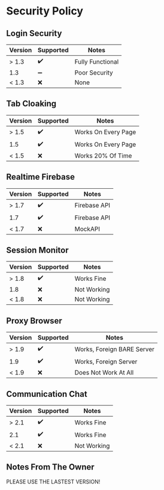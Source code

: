 # Security Policy

## Login Security

| Version | Supported          | Notes            |
| ------- | ------------------ | ---------------- |
| > 1.3   | :heavy_check_mark: | Fully Functional |
|   1.3   | :heavy_minus_sign: | Poor Security |
| < 1.3   | ❌                | None |

## Tab Cloaking

| Version | Supported          | Notes               |
| ------- | ------------------ | ------------------- |
| > 1.5   | :heavy_check_mark: | Works On Every Page |
|   1.5   | :heavy_check_mark: | Works On Every Page |
| < 1.5   | ❌                | Works 20% Of Time |

## Realtime Firebase

| Version | Supported          | Notes           |
| ------- | ------------------ | --------------- |
| > 1.7   | :heavy_check_mark: | Firebase API |
|   1.7   | :heavy_check_mark: | Firebase API |
| < 1.7   | ❌                | MockAPI |

## Session Monitor

| Version | Supported          | Notes           |
| ------- | ------------------ | --------------- |
| > 1.8   | :heavy_check_mark: | Works Fine |
|   1.8   | ❌                | Not Working |
| < 1.8   | ❌                | Not Working |

## Proxy Browser

| Version | Supported          | Notes           |
| ------- | ------------------ | --------------- |
| > 1.9   | :heavy_check_mark: | Works, Foreign BARE Server |
|   1.9   | :heavy_check_mark: | Works, Foreign Server |
| < 1.9   | ❌                | Does Not Work At All |

## Communication Chat

| Version | Supported          | Notes           |
| ------- | ------------------ | --------------- |
| > 2.1   | :heavy_check_mark: | Works Fine |
|   2.1   | :heavy_check_mark: | Works Fine |
| < 2.1   | ❌                 | Not Working |

## Notes From The Owner

PLEASE USE THE LASTEST VERSION!

